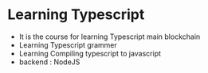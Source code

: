 # Learning Typescript

- It is the course for learning Typescript main blockchain
- Learning Typescript grammer
- Learning Compiling typescript to javascript
- backend : NodeJS
